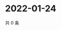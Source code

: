 # 2022-01-24

共 0 条

<!-- BEGIN WEIBO -->
<!-- 最后更新时间 Mon Jan 24 2022 11:00:41 GMT+0800 (China Standard Time) -->

<!-- END WEIBO -->
